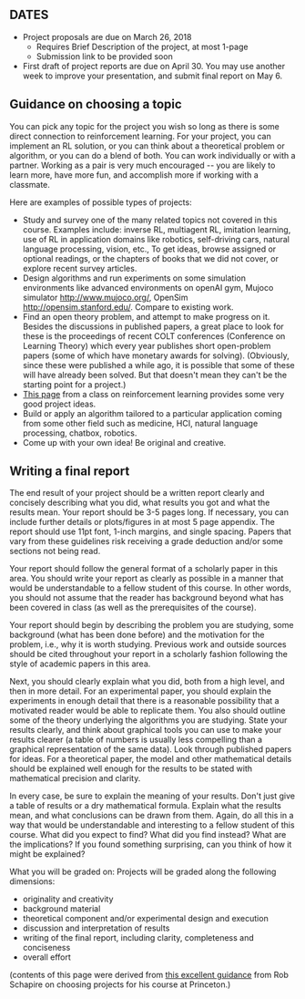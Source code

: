## DATES

*	Project proposals are due on March 26, 2018
    * Requires Brief Description of the project, at most 1-page
    * Submission link to be provided soon
* First draft of project reports are due on April 30. You may use another week to improve your presentation, and submit final report on May 6.


## Guidance on choosing a topic

You can pick any topic for the project you wish so long as there is some direct connection to reinforcement learning. For your project, you can implement an RL solution, or you can think about a theoretical problem or algorithm, or you can do a blend of both. You can work individually or with a partner. Working as a pair is very much encouraged -- you are likely to learn more, have more fun, and accomplish more if working with a classmate.


Here are examples of possible types of projects:

*	Study and survey one of the many related topics not covered in this course. Examples include: inverse RL, multiagent RL, imitation learning, use of RL in application domains like robotics, self-driving cars, natural language processing, vision, etc., To get ideas, browse assigned or optional readings, or the chapters of books that we did not cover, or explore recent survey articles. 
*	Design algorithms and run experiments on some simulation environments like advanced environments on openAI gym, Mujoco simulator http://www.mujoco.org/, OpenSim http://opensim.stanford.edu/. Compare to existing work. 
*	Find an open theory problem, and attempt to make progress on it. Besides the discussions in published papers, a great place to look for these is the proceedings of recent COLT conferences (Conference on Learning Theory) which every year publishes short open-problem papers (some of which have monetary awards for solving). (Obviously, since these were published a while ago, it is possible that some of these will have already been solved. But that doesn't mean they can't be the starting point for a project.)
*	[This page](http://chercheurs.lille.inria.fr/~lazaric/Webpage/MVA-RL_Course15_files/Classprojectproposals-ReinforcementLearning-ENSMVA20152016.pdf) from a class on reinforcement learning provides some very good project ideas.
*	Build or apply an algorithm tailored to a particular application coming from some other field such as medicine, HCI, natural language processing, chatbox, robotics.
*	Come up with your own idea! Be original and creative.


## Writing a final report

The end result of your project should be a written report clearly and concisely describing what you did, what results you got and what the results mean. Your report should be 3-5 pages long. If necessary, you can include further details or plots/figures in at most 5 page appendix. The report should use 11pt font, 1-inch margins, and single spacing. Papers that vary from these guidelines risk receiving a grade deduction and/or some sections not being read.

Your report should follow the general format of a scholarly paper in this area. You should write your report as clearly as possible in a manner that would be understandable to a fellow student of this course. In other words, you should not assume that the reader has background beyond what has been covered in class (as well as the prerequisites of the course).

Your report should begin by describing the problem you are studying, some background (what has been done before) and the motivation for the problem, i.e., why it is worth studying. Previous work and outside sources should be cited throughout your report in a scholarly fashion following the style of academic papers in this area.

Next, you should clearly explain what you did, both from a high level, and then in more detail. For an experimental paper, you should explain the experiments in enough detail that there is a reasonable possibility that a motivated reader would be able to replicate them. You also should outline some of the theory underlying the algorithms you are studying. State your results clearly, and think about graphical tools you can use to make your results clearer (a table of numbers is usually less compelling than a graphical representation of the same data). Look through published papers for ideas. For a theoretical paper, the model and other mathematical details should be explained well enough for the results to be stated with mathematical precision and clarity.

In every case, be sure to explain the meaning of your results. Don't just give a table of results or a dry mathematical formula. Explain what the results mean, and what conclusions can be drawn from them. Again, do all this in a way that would be understandable and interesting to a fellow student of this course. What did you expect to find? What did you find instead? What are the implications? If you found something surprising, can you think of how it might be explained?




What you will be graded on:
Projects will be graded along the following dimensions:

*	originality and creativity
*	background material
*	theoretical component and/or experimental design and execution
*	discussion and interpretation of results
*	writing of the final report, including clarity, completeness and conciseness
*	overall effort




(contents of this page were derived from [this excellent guidance](http://www.cs.princeton.edu/courses/archive/spring14/cos511/project.html) from Rob Schapire on choosing projects for his course at Princeton.)
